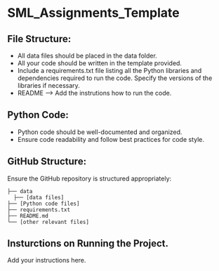 # SML_Assignments_Template

## File Structure:
+ All data files should be placed in the data folder.
+ All your code should be written in the template provided.
+ Include a requirements.txt file listing all the Python libraries and dependencies required to run the code. Specify the versions of the libraries if necessary.
+ README --> Add the instrutions how to run the code.
  
## Python Code:
+  Python code should be well-documented and organized.
+  Ensure code readability and follow best practices for code style.

## GitHub Structure:
Ensure the GitHub repository is structured appropriately:
```
├── data
  ├── [data files] 
├── [Python code files]
├── requirements.txt
├── README.md
└── [other relevant files]
```
## Insturctions on Running the Project. 
Add your instructions here. 
